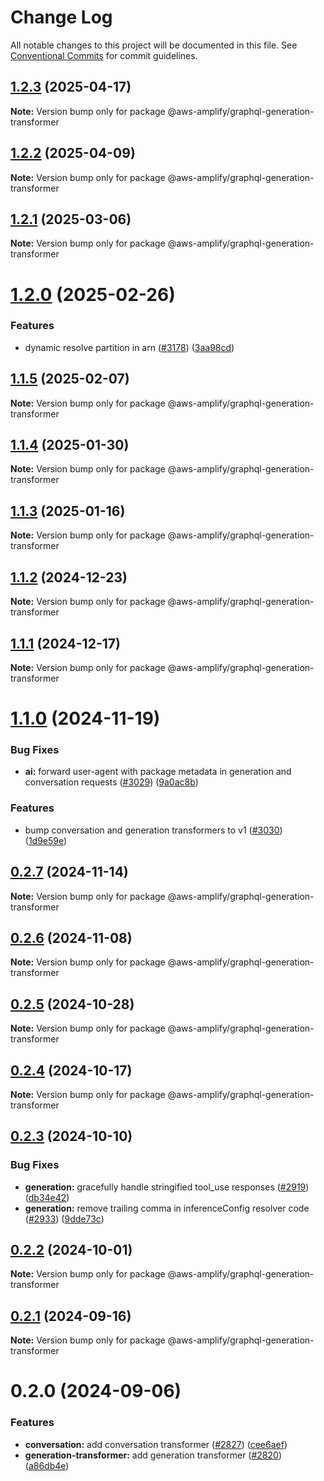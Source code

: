 # Change Log

All notable changes to this project will be documented in this file.
See [Conventional Commits](https://conventionalcommits.org) for commit guidelines.

## [1.2.3](https://github.com/aws-amplify/amplify-category-api/compare/@aws-amplify/graphql-generation-transformer@1.2.2...@aws-amplify/graphql-generation-transformer@1.2.3) (2025-04-17)

**Note:** Version bump only for package @aws-amplify/graphql-generation-transformer

## [1.2.2](https://github.com/aws-amplify/amplify-category-api/compare/@aws-amplify/graphql-generation-transformer@1.2.1...@aws-amplify/graphql-generation-transformer@1.2.2) (2025-04-09)

**Note:** Version bump only for package @aws-amplify/graphql-generation-transformer

## [1.2.1](https://github.com/aws-amplify/amplify-category-api/compare/@aws-amplify/graphql-generation-transformer@1.2.0...@aws-amplify/graphql-generation-transformer@1.2.1) (2025-03-06)

**Note:** Version bump only for package @aws-amplify/graphql-generation-transformer

# [1.2.0](https://github.com/aws-amplify/amplify-category-api/compare/@aws-amplify/graphql-generation-transformer@1.1.5...@aws-amplify/graphql-generation-transformer@1.2.0) (2025-02-26)

### Features

- dynamic resolve partition in arn ([#3178](https://github.com/aws-amplify/amplify-category-api/issues/3178)) ([3aa98cd](https://github.com/aws-amplify/amplify-category-api/commit/3aa98cd4d02a1ae9c0c7bb615728225f20614fcc))

## [1.1.5](https://github.com/aws-amplify/amplify-category-api/compare/@aws-amplify/graphql-generation-transformer@1.1.4...@aws-amplify/graphql-generation-transformer@1.1.5) (2025-02-07)

**Note:** Version bump only for package @aws-amplify/graphql-generation-transformer

## [1.1.4](https://github.com/aws-amplify/amplify-category-api/compare/@aws-amplify/graphql-generation-transformer@1.1.3...@aws-amplify/graphql-generation-transformer@1.1.4) (2025-01-30)

**Note:** Version bump only for package @aws-amplify/graphql-generation-transformer

## [1.1.3](https://github.com/aws-amplify/amplify-category-api/compare/@aws-amplify/graphql-generation-transformer@1.1.1...@aws-amplify/graphql-generation-transformer@1.1.3) (2025-01-16)

**Note:** Version bump only for package @aws-amplify/graphql-generation-transformer

## [1.1.2](https://github.com/aws-amplify/amplify-category-api/compare/@aws-amplify/graphql-generation-transformer@1.1.1...@aws-amplify/graphql-generation-transformer@1.1.2) (2024-12-23)

**Note:** Version bump only for package @aws-amplify/graphql-generation-transformer

## [1.1.1](https://github.com/aws-amplify/amplify-category-api/compare/@aws-amplify/graphql-generation-transformer@1.1.0...@aws-amplify/graphql-generation-transformer@1.1.1) (2024-12-17)

**Note:** Version bump only for package @aws-amplify/graphql-generation-transformer

# [1.1.0](https://github.com/aws-amplify/amplify-category-api/compare/@aws-amplify/graphql-generation-transformer@0.2.7...@aws-amplify/graphql-generation-transformer@1.1.0) (2024-11-19)

### Bug Fixes

- **ai:** forward user-agent with package metadata in generation and conversation requests ([#3029](https://github.com/aws-amplify/amplify-category-api/issues/3029)) ([9a0ac8b](https://github.com/aws-amplify/amplify-category-api/commit/9a0ac8bb1d6b554bc3f93a0450763a07b8d8f0dd))

### Features

- bump conversation and generation transformers to v1 ([#3030](https://github.com/aws-amplify/amplify-category-api/issues/3030)) ([1d9e59e](https://github.com/aws-amplify/amplify-category-api/commit/1d9e59ed5d2130780a5d75db4e48b2c86df9e8e3))

## [0.2.7](https://github.com/aws-amplify/amplify-category-api/compare/@aws-amplify/graphql-generation-transformer@0.2.6...@aws-amplify/graphql-generation-transformer@0.2.7) (2024-11-14)

**Note:** Version bump only for package @aws-amplify/graphql-generation-transformer

## [0.2.6](https://github.com/aws-amplify/amplify-category-api/compare/@aws-amplify/graphql-generation-transformer@0.2.5...@aws-amplify/graphql-generation-transformer@0.2.6) (2024-11-08)

**Note:** Version bump only for package @aws-amplify/graphql-generation-transformer

## [0.2.5](https://github.com/aws-amplify/amplify-category-api/compare/@aws-amplify/graphql-generation-transformer@0.2.4...@aws-amplify/graphql-generation-transformer@0.2.5) (2024-10-28)

**Note:** Version bump only for package @aws-amplify/graphql-generation-transformer

## [0.2.4](https://github.com/aws-amplify/amplify-category-api/compare/@aws-amplify/graphql-generation-transformer@0.2.3...@aws-amplify/graphql-generation-transformer@0.2.4) (2024-10-17)

**Note:** Version bump only for package @aws-amplify/graphql-generation-transformer

## [0.2.3](https://github.com/aws-amplify/amplify-category-api/compare/@aws-amplify/graphql-generation-transformer@0.2.2...@aws-amplify/graphql-generation-transformer@0.2.3) (2024-10-10)

### Bug Fixes

- **generation:** gracefully handle stringified tool_use responses ([#2919](https://github.com/aws-amplify/amplify-category-api/issues/2919)) ([db34e42](https://github.com/aws-amplify/amplify-category-api/commit/db34e424069b9d2ebf2a51b3474d2f83644e3174))
- **generation:** remove trailing comma in inferenceConfig resolver code ([#2933](https://github.com/aws-amplify/amplify-category-api/issues/2933)) ([9dde73c](https://github.com/aws-amplify/amplify-category-api/commit/9dde73c09dd4f42c666c256c8543a6b94dc4a084))

## [0.2.2](https://github.com/aws-amplify/amplify-category-api/compare/@aws-amplify/graphql-generation-transformer@0.2.1...@aws-amplify/graphql-generation-transformer@0.2.2) (2024-10-01)

**Note:** Version bump only for package @aws-amplify/graphql-generation-transformer

## [0.2.1](https://github.com/aws-amplify/amplify-category-api/compare/@aws-amplify/graphql-generation-transformer@0.2.0...@aws-amplify/graphql-generation-transformer@0.2.1) (2024-09-16)

**Note:** Version bump only for package @aws-amplify/graphql-generation-transformer

# 0.2.0 (2024-09-06)

### Features

- **conversation:** add conversation transformer ([#2827](https://github.com/aws-amplify/amplify-category-api/issues/2827)) ([cee6aef](https://github.com/aws-amplify/amplify-category-api/commit/cee6aef1358293fe51909a64d1cf9941afc46aba))
- **generation-transformer:** add generation transformer ([#2820](https://github.com/aws-amplify/amplify-category-api/issues/2820)) ([a86db4e](https://github.com/aws-amplify/amplify-category-api/commit/a86db4e40962565fb55b7262a7d771f21bacef2a))
